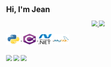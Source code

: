 ## Hi, I'm Jean
<div align="center">
  <a href="https://github.com/Janp3">
  <img height="180em" src="https://github-readme-stats.vercel.app/api?username=Janp3&show_icons=true&theme=Architect&include_all_commits=true&count_private=true"/>
  <img height="180em" src="https://github-readme-stats.vercel.app/api/top-langs/?username=Janp3&layout=compact&langs_count=7&theme=Architect"/>
</div>
<div style="display: inline_block"><br>
  <img align="center" alt="Janp3-Python" height="30" width="40" src="https://raw.githubusercontent.com/devicons/devicon/master/icons/python/python-original.svg">
  <img align="center" alt="Janp3-Csharp" height="30" width="40" src="https://raw.githubusercontent.com/devicons/devicon/master/icons/csharp/csharp-original.svg">
  <img align="center" alt="Janp3-Csharp" height="30" width="40" src= "https://raw.githubusercontent.com/devicons/devicon/master/icons/dot-net/dot-net-original-wordmark.svg">
  <img align="center" alt="Janp3-Csharp" height="30" width="40" src= "https://raw.githubusercontent.com/devicons/devicon/master/icons/mysql/mysql-original-wordmark.svg">
     <img align="right" alt="" height="150" style="border-radius:50px;"> 
</div>
  
  ##
 
<div> 
  <a href="https://www.instagram.com/jean_ska/" target="_blank"><img src="https://img.shields.io/badge/-Instagram-%23E4405F?style=for-the-badge&logo=instagram&logoColor=white" target="_blank"></a>
</a> 
  <a href = "mailto:jean.c.drawing@gmail.com"><img src="https://img.shields.io/badge/-Gmail-%23333?style=for-the-badge&logo=gmail&logoColor=white" target="_blank"></a>
 <a href="https://www.linkedin.com/in/jean-costa-goncalves" target="_blank"><img src="https://img.shields.io/badge/-LinkedIn-%230077B5?style=for-the-badge&logo=linkedin&logoColor=white" target="_blank"></a> 
 
</div>
